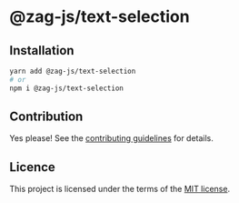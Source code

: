 # @zag-js/text-selection

## Installation

```sh
yarn add @zag-js/text-selection
# or
npm i @zag-js/text-selection
```

## Contribution

Yes please! See the [contributing guidelines](https://github.com/chakra-ui/zag/blob/main/CONTRIBUTING.md) for details.

## Licence

This project is licensed under the terms of the [MIT license](https://github.com/chakra-ui/zag/blob/main/LICENSE).
